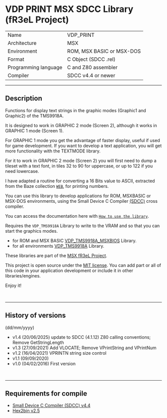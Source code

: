 # VDP PRINT MSX SDCC Library (fR3eL Project)

<table>
<tr><td>Name</td><td>VDP_PRINT</td></tr>
<tr><td>Architecture</td><td>MSX</td></tr>
<tr><td>Environment</td><td>ROM, MSX BASIC or MSX-DOS</td></tr>
<tr><td>Format</td><td>C Object (SDCC .rel)</td></tr>
<tr><td>Programming language</td><td>C and Z80 assembler</td></tr>
<tr><td>Compiler</td><td>SDCC v4.4 or newer</td></tr>
</table>

---

## Description

Functions for display text strings in the graphic modes (Graphic1 and Graphic2) of the TMS9918A.

It is designed to work in GRAPHIC 2 mode (Screen 2), although it works in GRAPHIC 1 mode (Screen 1).

For GRAPHIC 1 mode you get the advantage of faster display, useful if used for game development. If you want to develop a text application, you will get more functionality with the TEXTMODE library.

For it to work in GRAPHIC 2 mode (Screen 2) you will first need to dump a tileset with a text font, in tiles 32 to 90 for uppercase, or up to 122 if you need lowercase.

I have adapted a routine for converting a 16 Bits value to ASCII, extracted from the Baze collection [`WEB`](http://baze.sk/3sc/misc/z80bits.html#5.1), for printing numbers. 

You can use this library to develop applications for ROM, MSXBASIC or MSX-DOS environments, using the Small Device C Compiler [(SDCC)](http://sdcc.sourceforge.net/) cross compiler.

You can access the documentation here with [`How to use the library`](docs/HOWTO.md).

Requires the `VDP_TMS9918A` Library to write to the VRAM and so that you can start the graphics modes.
- for ROM and MSX BASIC [VDP_TMS9918A_MSXBIOS](https://github.com/mvac7/fR3eL_VDP_TMS9918A_MSXBIOS_Lib) Library.
- for all environments [VDP_TMS9918A](https://github.com/mvac7/SDCC_TMS9918A_Lib) Library.

These libraries are part of the [MSX fR3eL Project](https://github.com/mvac7/SDCC_MSX_fR3eL).

This project is open source under the [MIT license](LICENSE).
You can add part or all of this code in your application development or include it in other libraries/engines.

Enjoy it!

<br/>

---

## History of versions
(dd/mm/yyyy)

- v1.4 (20/06/2025) update to SDCC (4.1.12) Z80 calling conventions; 
					Remove GetStringLength
- v1.3 (27/09/2021) Add VLOCATE; Remove VPrintString and VPrintNum
- v1.2 (16/04/2021) VPRINTN string size control
- v1.1 (09/09/2020)
- v1.0 (04/02/2016) First version

<br/>

---

## Requirements for compile

- [Small Device C Compiler (SDCC) v4.4](http://sdcc.sourceforge.net/)
- [Hex2bin v2.5](http://hex2bin.sourceforge.net/)
